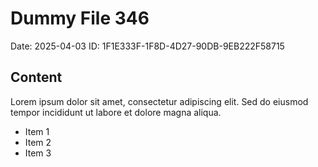 # Dummy File 346

Date: 2025-04-03
ID: 1F1E333F-1F8D-4D27-90DB-9EB222F58715

## Content

Lorem ipsum dolor sit amet, consectetur adipiscing elit.
Sed do eiusmod tempor incididunt ut labore et dolore magna aliqua.

* Item 1
* Item 2
* Item 3
